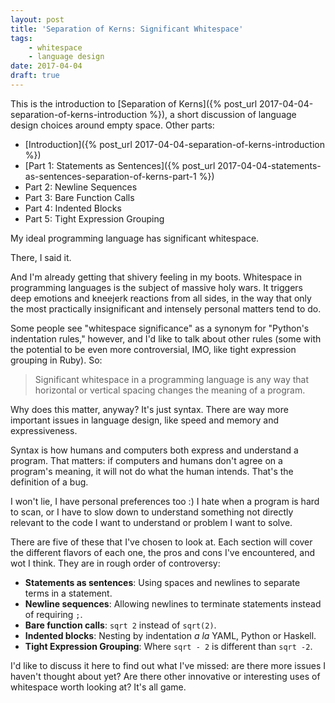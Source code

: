 ```yaml
---
layout: post
title: 'Separation of Kerns: Significant Whitespace'
tags:
    - whitespace
    - language design
date: 2017-04-04
draft: true
---
```


This is the introduction to [Separation of Kerns]({% post_url 2017-04-04-separation-of-kerns-introduction %}), a short discussion of language design choices around empty space. Other parts:

* [Introduction]({% post_url 2017-04-04-separation-of-kerns-introduction %})
* [Part 1: Statements as Sentences]({% post_url 2017-04-04-statements-as-sentences-separation-of-kerns-part-1 %})
* Part 2: Newline Sequences
* Part 3: Bare Function Calls
* Part 4: Indented Blocks
* Part 5: Tight Expression Grouping

My ideal programming language has significant whitespace.

There, I said it.

And I'm already getting that shivery feeling in my boots. Whitespace in programming languages is the subject of massive holy wars. It triggers deep emotions and kneejerk reactions from all sides, in the way that only the most practically insignificant and intensely personal matters tend to do.

Some people see "whitespace significance" as a synonym for "Python's indentation rules," however, and I'd like to talk about other rules (some with the potential to be even more controversial, IMO, like tight expression grouping in Ruby). So:

> Significant whitespace in a programming language is any way that horizontal or vertical spacing changes the meaning of a program.

Why does this matter, anyway? It's just syntax. There are way more important issues in language design, like speed and memory and expressiveness.

Syntax is how humans and computers both express and understand a program. That matters: if computers and humans don't agree on a program's meaning, it will not do what the human intends. That's the definition of a bug.

I won't lie, I have personal preferences too :) I hate when a program is hard to scan, or I have to slow down to understand something not directly relevant to the code I want to understand or problem I want to solve.

There are five of these that I've chosen to look at. Each section will cover the different flavors of each one, the pros and cons I've encountered, and wot I think. They are in rough order of controversy:

* **Statements as sentences**: Using spaces and newlines to separate terms in a statement.
* **Newline sequences**: Allowing newlines to terminate statements instead of requiring `;`.
* **Bare function calls**: `sqrt 2` instead of `sqrt(2)`.
* **Indented blocks**: Nesting by indentation *a la* YAML, Python or Haskell.
* **Tight Expression Grouping**: Where `sqrt - 2` is different than `sqrt -2`.

I'd like to discuss it here to find out what I've missed: are there more issues I haven't thought about yet? Are there other innovative or interesting uses of whitespace worth looking at? It's all game.